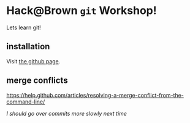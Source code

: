# Hack@Brown `git` Workshop!

Lets learn git!

## installation

Visit [the github page](https://help.github.com/articles/set-up-git/).

## merge conflicts

https://help.github.com/articles/resolving-a-merge-conflict-from-the-command-line/

*I should go over commits more slowly next time*
